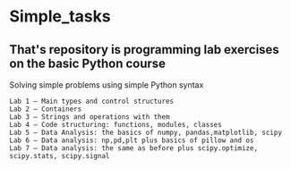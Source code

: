 # Simple_tasks
  ## That's repository is programming lab exercises on the basic Python course
  Solving simple problems using simple Python syntax
  
    Lab 1 — Main types and control structures
    Lab 2 — Containers
    Lab 3 — Strings and operations with them
    Lab 4 — Code structuring: functions, modules, classes
    Lab 5 — Data Analysis: the basics of numpy, pandas,matplotlib, scipy
    Lab 6 — Data analysis: np,pd,plt plus basics of pillow and os
    Lab 7 — Data analysis: the same as before plus scipy.optimize, scipy.stats, scipy.signal
